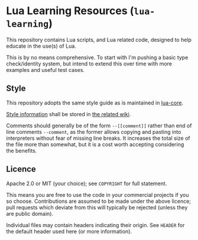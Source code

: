 # Lua Learning Resources (`lua-learning`)

This repository contains Lua scripts, and Lua related code, designed to help educate in the use(s) of Lua.

This is by no means comprehensive.  To start with I'm pushing a basic type check/identity system, but intend to extend this over time with more examples and useful test cases.

## Style

This repository adopts the same style guide as is maintained in [lua-core](https://github.com/ReversingSpace/lua-core).

[Style information](https://github.com/ReversingSpace/lua-core/wiki/Style) shall be stored in [the related wiki](https://github.com/ReversingSpace/lua-core/wiki/).

Comments should generally be of the form `--[[comment]]` rather than end of line comments `--comment`, as the former allows copying and pasting into interpreters without fear of missing line breaks.  It increases the total size of the file more than somewhat, but it is a cost worth accepting considering the benefits.

## Licence

Apache 2.0 or MIT (your choice); see `COPYRIGHT` for full statement.

This means you are free to use the code in your commercial projects if you so choose.  Contributions are assumed to be made under the above licence; pull requests which deviate from this will typically be rejected (unless they are public domain).

Individual files may contain headers indicating their origin.  See `HEADER` for the default header used here (or more information).